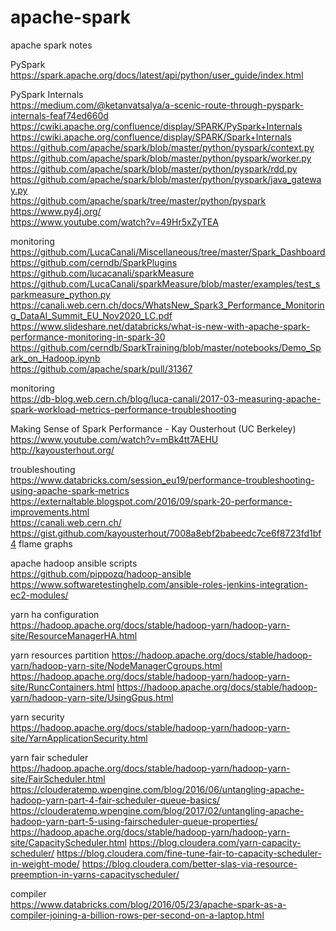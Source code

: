 # apache-spark
apache spark notes <br />

PySpark <br />
https://spark.apache.org/docs/latest/api/python/user_guide/index.html <br />

PySpark Internals <br />
https://medium.com/@ketanvatsalya/a-scenic-route-through-pyspark-internals-feaf74ed660d <br />
https://cwiki.apache.org/confluence/display/SPARK/PySpark+Internals <br />
https://cwiki.apache.org/confluence/display/SPARK/Spark+Internals <br />
https://github.com/apache/spark/blob/master/python/pyspark/context.py <br />
https://github.com/apache/spark/blob/master/python/pyspark/worker.py <br />
https://github.com/apache/spark/blob/master/python/pyspark/rdd.py <br />
https://github.com/apache/spark/blob/master/python/pyspark/java_gateway.py <br />
https://github.com/apache/spark/tree/master/python/pyspark <br />
https://www.py4j.org/ <br />
https://www.youtube.com/watch?v=49Hr5xZyTEA <br />

monitoring <br />
https://github.com/LucaCanali/Miscellaneous/tree/master/Spark_Dashboard <br />
https://github.com/cerndb/SparkPlugins <br />
https://github.com/lucacanali/sparkMeasure <br />
https://github.com/LucaCanali/sparkMeasure/blob/master/examples/test_sparkmeasure_python.py <br />
https://canali.web.cern.ch/docs/WhatsNew_Spark3_Performance_Monitoring_DataAI_Summit_EU_Nov2020_LC.pdf <br />
https://www.slideshare.net/databricks/what-is-new-with-apache-spark-performance-monitoring-in-spark-30 <br />
https://github.com/cerndb/SparkTraining/blob/master/notebooks/Demo_Spark_on_Hadoop.ipynb <br />
https://github.com/apache/spark/pull/31367 <br />

monitoring <br />
https://db-blog.web.cern.ch/blog/luca-canali/2017-03-measuring-apache-spark-workload-metrics-performance-troubleshooting <br />

Making Sense of Spark Performance - Kay Ousterhout (UC Berkeley) <br />
https://www.youtube.com/watch?v=mBk4tt7AEHU <br />
http://kayousterhout.org/ <br />

troubleshouting <br />
https://www.databricks.com/session_eu19/performance-troubleshooting-using-apache-spark-metrics <br />
https://externaltable.blogspot.com/2016/09/spark-20-performance-improvements.html <br />
https://canali.web.cern.ch/ <br />
https://gist.github.com/kayousterhout/7008a8ebf2babeedc7ce6f8723fd1bf4 flame graphs <br />

apache hadoop ansible scripts<br />
https://github.com/pippozq/hadoop-ansible <br />
https://www.softwaretestinghelp.com/ansible-roles-jenkins-integration-ec2-modules/ <br />

yarn ha configuration<br />
https://hadoop.apache.org/docs/stable/hadoop-yarn/hadoop-yarn-site/ResourceManagerHA.html

yarn resources partition 
https://hadoop.apache.org/docs/stable/hadoop-yarn/hadoop-yarn-site/NodeManagerCgroups.html
https://hadoop.apache.org/docs/stable/hadoop-yarn/hadoop-yarn-site/RuncContainers.html
https://hadoop.apache.org/docs/stable/hadoop-yarn/hadoop-yarn-site/UsingGpus.html

yarn security<br />
https://hadoop.apache.org/docs/stable/hadoop-yarn/hadoop-yarn-site/YarnApplicationSecurity.html

yarn fair scheduler<br />
https://hadoop.apache.org/docs/stable/hadoop-yarn/hadoop-yarn-site/FairScheduler.html
https://clouderatemp.wpengine.com/blog/2016/06/untangling-apache-hadoop-yarn-part-4-fair-scheduler-queue-basics/
https://clouderatemp.wpengine.com/blog/2017/02/untangling-apache-hadoop-yarn-part-5-using-fairscheduler-queue-properties/
https://hadoop.apache.org/docs/stable/hadoop-yarn/hadoop-yarn-site/CapacityScheduler.html
https://blog.cloudera.com/yarn-capacity-scheduler/
https://blog.cloudera.com/fine-tune-fair-to-capacity-scheduler-in-weight-mode/
https://blog.cloudera.com/better-slas-via-resource-preemption-in-yarns-capacityscheduler/

compiler <br />
https://www.databricks.com/blog/2016/05/23/apache-spark-as-a-compiler-joining-a-billion-rows-per-second-on-a-laptop.html <br />




